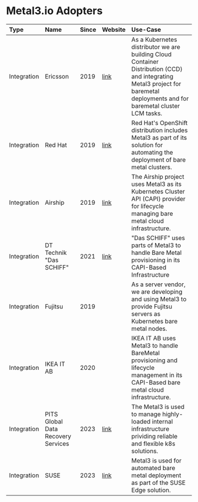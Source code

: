 # Metal3.io Adopters

| Type | Name | Since | Website | Use-Case |
|:-|:-|:-|:-|:-|
| Integration | Ericsson | 2019 | [link](https://www.ericsson.com/en/portfolio/digital-services/cloud-infrastructure/cloud-container-distribution) | As a Kubernetes distributor we are building Cloud Container Distribution (CCD) and integrating Metal3 project for baremetal deployments and for baremetal cluster LCM tasks. |
| Integration | Red Hat | 2019 | [link](https://docs.openshift.com/container-platform/4.8/installing/installing_bare_metal_ipi/ipi-install-overview.html) | Red Hat's OpenShift distribution includes Metal3 as part of its solution for automating the deployment of bare metal clusters. |
| Integration | Airship | 2019 | [link](https://www.airshipit.org/) | The Airship project uses Metal3 as its Kubernetes Cluster API (CAPI) provider for lifecycle managing bare metal cloud infrastructure. |
| Integration | DT Technik "Das SCHIFF" | 2021 | [link](https://github.com/telekom/das-schiff) | "Das SCHIFF" uses parts of Metal3 to handle Bare Metal provisioning in its CAPI-Based Infrastructure |
| Integration | Fujitsu | 2019 | | As a server vendor, we are developing and using Metal3 to provide Fujitsu servers as Kubernetes bare metal nodes. |
| Integration | IKEA IT AB | 2020 | | IKEA IT AB uses Metal3 to handle BareMetal provisioning and lifecycle management in its CAPI-Based bare metal cloud infrastructure. |
| Integration | PITS Global Data Recovery Services | 2023 | [link](https://pitsdatarecovery.net/)| The Metal3 is used to manage highly-loaded internal infrastructure prividing reliable and flexible k8s solutions. |
| Integration | SUSE | 2023 | [link](https://suse-edge.github.io)| Metal3 is used for automated bare metal deployment as part of the SUSE Edge solution. |
